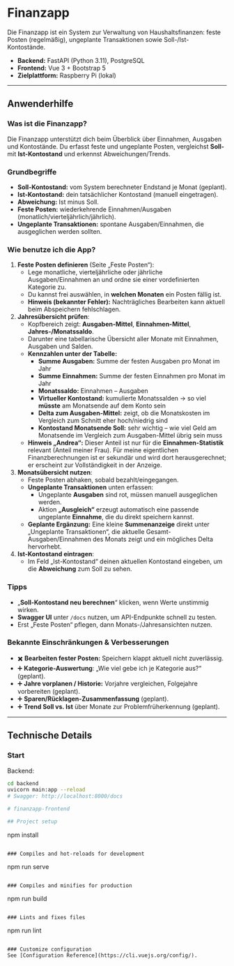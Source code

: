 # Finanzapp

Die Finanzapp ist ein System zur Verwaltung von Haushaltsfinanzen: feste Posten (regelmäßig), ungeplante Transaktionen sowie Soll-/Ist-Kontostände.

- **Backend:** FastAPI (Python 3.11), PostgreSQL  
- **Frontend:** Vue 3 + Bootstrap 5  
- **Zielplattform:** Raspberry Pi (lokal)

---

## Anwenderhilfe
<!-- INFO_START -->

### Was ist die Finanzapp?
Die Finanzapp unterstützt dich beim Überblick über Einnahmen, Ausgaben und Kontostände. Du erfasst feste und ungeplante Posten, vergleichst **Soll-** mit **Ist-Kontostand** und erkennst Abweichungen/Trends.

### Grundbegriffe
- **Soll-Kontostand:** vom System berechneter Endstand je Monat (geplant).
- **Ist-Kontostand:** dein tatsächlicher Kontostand (manuell eingetragen).
- **Abweichung:** Ist minus Soll.
- **Feste Posten:** wiederkehrende Einnahmen/Ausgaben (monatlich/vierteljährlich/jährlich).
- **Ungeplante Transaktionen:** spontane Ausgaben/Einnahmen, die ausgeglichen werden sollten.

### Wie benutze ich die App?
1. **Feste Posten definieren** (Seite „Feste Posten“):  
   - Lege monatliche, vierteljährliche oder jährliche Ausgaben/Einnahmen an und ordne sie einer vordefinierten Kategorie zu.  
   - Du kannst frei auswählen, in **welchen Monaten** ein Posten fällig ist.  
   - **Hinweis (bekannter Fehler):** Nachträgliches Bearbeiten kann aktuell beim Abspeichern fehlschlagen.
2. **Jahresübersicht prüfen**:  
   - Kopfbereich zeigt: **Ausgaben-Mittel**, **Einnahmen-Mittel**, **Jahres-/Monatssaldo**.  
   - Darunter eine tabellarische Übersicht aller Monate mit Einnahmen, Ausgaben und Salden.  
   - **Kennzahlen unter der Tabelle:**  
     - **Summe Ausgaben:** Summe der festen Ausgaben pro Monat im Jahr  
     - **Summe Einnahmen:** Summe der festen Einnahmen pro Monat im Jahr  
     - **Monatssaldo:** Einnahmen – Ausgaben  
     - **Virtueller Kontostand:** kumulierte Monatssalden → so viel **müsste** am Monatsende auf dem Konto sein  
     - **Delta zum Ausgaben-Mittel:** zeigt, ob die Monatskosten im Vergleich zum Schnitt eher hoch/niedrig sind  
     - **Kontostand Monatsende Soll:** sehr wichtig – wie viel Geld am Monatsende im Vergleich zum Ausgaben-Mittel übrig sein muss  
   - **Hinweis „Andrea“:** Dieser Anteil ist nur für die **Einnahmen-Statistik** relevant (Anteil meiner Frau). Für meine eigentlichen Finanzberechnungen ist er sekundär und wird dort herausgerechnet; er erscheint zur Vollständigkeit in der Anzeige.
3. **Monatsübersicht nutzen**:  
   - Feste Posten abhaken, sobald bezahlt/eingegangen.  
   - **Ungeplante Transaktionen** unten erfassen:  
     - Ungeplante **Ausgaben** sind rot, müssen manuell ausgeglichen werden.  
     - Aktion **„Ausgleich“** erzeugt automatisch eine passende ungeplante **Einnahme**, die du direkt speichern kannst.  
   - **Geplante Ergänzung:** Eine kleine **Summenanzeige** direkt unter „Ungeplante Transaktionen“, die aktuelle Gesamt-Ausgaben/Einnahmen des Monats zeigt und ein mögliches Delta hervorhebt.
4. **Ist-Kontostand eintragen**:  
   - Im Feld „Ist-Kontostand“ deinen aktuellen Kontostand eingeben, um die **Abweichung** zum Soll zu sehen.

### Tipps
- „**Soll-Kontostand neu berechnen**“ klicken, wenn Werte unstimmig wirken.  
- **Swagger UI** unter `/docs` nutzen, um API-Endpunkte schnell zu testen.  
- Erst „Feste Posten“ pflegen, dann Monats-/Jahresansichten nutzen.

### Bekannte Einschränkungen & Verbesserungen
- ✖️ **Bearbeiten fester Posten:** Speichern klappt aktuell nicht zuverlässig.  
- ➕ **Kategorie-Auswertung**: „Wie viel gebe ich je Kategorie aus?“ (geplant).  
- ➕ **Jahre vorplanen / Historie:** Vorjahre vergleichen, Folgejahre vorbereiten (geplant).  
- ➕ **Sparen/Rücklagen-Zusammenfassung** (geplant).  
- ➕ **Trend Soll vs. Ist** über Monate zur Problemfrüherkennung (geplant).  

<!-- INFO_END -->

---

## Technische Details

### Start
Backend:
```bash
cd backend
uvicorn main:app --reload
# Swagger: http://localhost:8000/docs

# finanzapp-frontend

## Project setup
```
npm install
```

### Compiles and hot-reloads for development
```
npm run serve
```

### Compiles and minifies for production
```
npm run build
```

### Lints and fixes files
```
npm run lint
```

### Customize configuration
See [Configuration Reference](https://cli.vuejs.org/config/).
